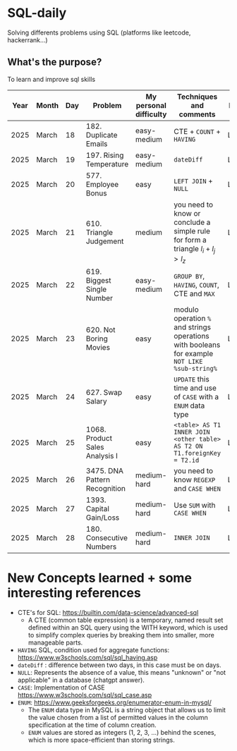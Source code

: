 # SQL-daily
Solving differents problems using SQL (platforms like leetcode, hackerrank...)

## What's the purpose?
To learn and improve sql skills

| Year | Month | Day | Problem                                | My personal difficulty | Techniques and comments                              | Platform | Solution|
| ---- | ----- | --- | -------------------------------------- | ---------------------- | ---------------------------------------------------- | ---- | ---- |
| 2025 | March | 18  | 182. Duplicate Emails     | easy-medium  | CTE + `COUNT` + `HAVING` | Leetcode | [SQL](2025/March/018/182DuplicateEmails.sql) |
| 2025 | March | 19  | 197. Rising Temperature     | easy-medium | `dateDiff` | Leetcode | [SQL](2025/March/019/197RisingTemperature.sql) |
| 2025 | March | 20  | 577. Employee Bonus     | easy  | `LEFT JOIN` + `NULL`  | Leetcode | [SQL](2025/March/020/577EmployeeBonus.sql) |
| 2025 | March | 21  | 610. Triangle Judgement   | medium  | you need to know or conclude a simple rule for form a triangle $l_i + l_j > l_z$  | Leetcode | [SQL](2025/March/021/610TriangleJudgement.sql) |
| 2025 | March | 22  | 619. Biggest Single Number  | easy-medium  | `GROUP BY`, `HAVING`, `COUNT`, CTE and `MAX`  | Leetcode | [SQL](2025/March/022/619_BiggestSingleNumber.sql) |
| 2025 | March | 23  | 620. Not Boring Movies  | easy  | modulo operation `%` and strings operations with booleans for example `NOT LIKE %sub-string%`  | Leetcode | [SQL](2025/March/023/620_NotBoringMovies.sql) |
| 2025 | March | 24  | 627. Swap Salary  | easy  | `UPDATE` this time and use of `CASE` with a `ENUM` data type  | Leetcode | [SQL](2025/March/024/627_SwapSalary.sql) |
| 2025 | March | 25  | 1068. Product Sales Analysis I  | easy  | `<table> AS T1 INNER JOIN <other table> AS T2 ON T1.foreignKey = T2.id`  | Leetcode | [SQL](2025/March/025/1068_ProductSalesAnalysisI.sql) |
| 2025 | March | 26  | 3475. DNA Pattern Recognition   | medium-hard  | you need to know `REGEXP` and `CASE WHEN`  | Leetcode | [SQL](2025/March/026/3475_DNAPatternRecognition.sql) |
| 2025 | March | 27  | 1393. Capital Gain/Loss  | medium-hard  | Use `SUM` with `CASE WHEN`  | Leetcode | [SQL](2025/March/027/1393_CapitalGainLoss.sql) |
| 2025 | March | 28  | 180. Consecutive Numbers  | medium-hard  | `INNER JOIN`  | Leetcode | [SQL](2025/March/028/180_ConsecutiveNumbers.sql) |


# New Concepts learned + some interesting references
* CTE's for SQL: https://builtin.com/data-science/advanced-sql
    -  A CTE (common table expression) is a temporary, named result set defined within an SQL query using the WITH keyword, which is used to simplify complex queries by breaking them into smaller, more manageable parts.
* `HAVING` SQL, condition used for aggregate functions: https://www.w3schools.com/sql/sql_having.asp
* `dateDiff` : difference between two days, in this case must be on days.
* `NULL`: Represents the absence of a value, this means "unknown" or "not applicable" in a database (chatgpt answer). 
* `CASE`: Implementation of CASE https://www.w3schools.com/sql/sql_case.asp
* `ENUM`: https://www.geeksforgeeks.org/enumerator-enum-in-mysql/
    * The `ENUM` data type in MySQL is a string object that allows us to limit the value chosen from a list of permitted values in the column specification at the time of column creation.
    * `ENUM` values are stored as integers (1, 2, 3, …) behind the scenes, which is more space-efficient than storing strings.
